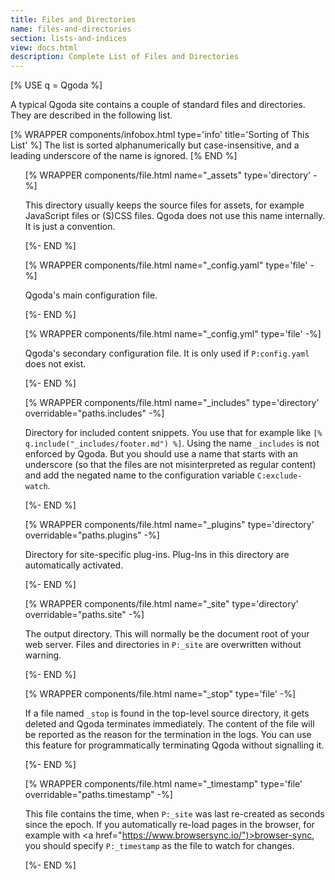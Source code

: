 ```yaml
---
title: Files and Directories
name: files-and-directories
section: lists-and-indices
view: docs.html
description: Complete List of Files and Directories
---
```

<!--qgoda-no-xgettext-->
[% USE q = Qgoda %]
<!--/qgoda-no-xgettext-->

A typical Qgoda site contains a couple of standard files and directories.
They are described in the following list.

[% WRAPPER components/infobox.html
           type='info' title='Sorting of This List' %]
The list is sorted alphanumerically but case-insensitive, and a leading
underscore of the name is ignored.
[% END %]

<!--qgoda-no-xgettext-->
<ul>

[% WRAPPER components/file.html
   name="_assets" type='directory' -%]
<!--/qgoda-no-xgettext-->
This directory usually keeps the source files for assets, for example
JavaScript files or (S)CSS files.  Qgoda does not use this name internally.  It is just a convention.
<!--qgoda-no-xgettext-->
[%- END %]

[% WRAPPER components/file.html
   name="_config.yaml" type='file' -%]
<!--/qgoda-no-xgettext-->
Qgoda's main configuration file.
<!--qgoda-no-xgettext-->
[%- END %]

[% WRAPPER components/file.html
   name="_config.yml" type='file' -%]
<!--/qgoda-no-xgettext-->
Qgoda's secondary configuration file.  It is only used if <code>P:config.yaml</code>
does not exist.
<!--qgoda-no-xgettext-->
[%- END %]

[% WRAPPER components/file.html
   name="_includes" type='directory'
   overridable="paths.includes" -%]
<!--/qgoda-no-xgettext-->
Directory for included content snippets.  You use that for example
like <code>[&#37; q.include("_includes/footer.md") &#37;]</code>.  Using the
name `_includes` is not enforced by Qgoda.  But you should use a name that starts with an underscore (so that the files are not misinterpreted as regular content) and add the negated name to the configuration variable `C:exclude-watch`.
<!--qgoda-no-xgettext-->
[%- END %]

[% WRAPPER components/file.html
   name="_plugins" type='directory'
   overridable="paths.plugins" -%]
<!--/qgoda-no-xgettext-->
Directory for site-specific plug-ins.  Plug-Ins in this directory are
automatically activated.
<!--qgoda-no-xgettext-->
[%- END %]

[% WRAPPER components/file.html
   name="_site" type='directory'
   overridable="paths.site" -%]
<!--/qgoda-no-xgettext-->
The output directory.  This will normally be the document root of your
web server.  Files and directories in <code>P:_site</code> are 
overwritten without warning.
<!--qgoda-no-xgettext-->
[%- END %]

[% WRAPPER components/file.html
   name="_stop" type='file' -%]
<!--/qgoda-no-xgettext-->
If a file named `_stop` is found in the top-level source directory, it gets
deleted and Qgoda terminates immediately. The content of the file will be
reported as the reason for the termination in the logs.  You can use this
feature for programmatically terminating Qgoda without signalling it.
<!--qgoda-no-xgettext-->
[%- END %]

[% WRAPPER components/file.html
   name="_timestamp" type='file'
   overridable="paths.timestamp" -%]
<!--/qgoda-no-xgettext-->
This file contains the time, when <code>P:_site</code> was last
re-created as seconds since the <q-term>epoch</q-term>.  If you 
automatically re-load pages in the browser, for example with
<a href="https://www.browsersync.io/")>browser-sync</a>, you should 
specify  <code>P:_timestamp</code> as the file to watch for changes.
<!--qgoda-no-xgettext-->
[%- END %]

</ul>
<!--/qgoda-no-xgettext-->
